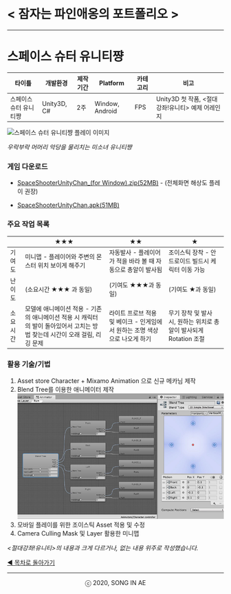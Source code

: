 ﻿
# < 잠자는 파인애옹의 포트폴리오 >

----------



# 스페이스 슈터 유니티쨩


| 타이틀 | 개발환경 | 제작기간 | Platform |  카테고리 | 비고 
| ---- | ---- | ---- | ---- | ---- | ---- 
| 스페이스 슈터 유니티쨩 | Unity3D, C# | 2주 | Window, Android | FPS | Unity3D 첫 작품, <절대강좌!유니티> 예제 어레인지 


![스페이스 슈터 유니티쨩 플레이 이미지](unitychan_shooter.gif)  

*우락부락 머머리 악당을 물리치는 미소녀 유니티쨩*

### 게임 다운로드 
- [SpaceShooterUnityChan_(for Window).zip(52MB)](https://drive.google.com/file/d/1t7QU2IXR2Jri65ziDTloHT34cgnVfQKO) - (전체화면 해상도 플레이 권장) 

- [SpaceShooterUnityChan.apk(51MB)](https://drive.google.com/open?id=1NFBMbCH-Ee_4T5q2HKA0Q-IFbq7ibfGi)


###  주요 작업 목록
|  | ★★★ | ★★ | ★ | 
|---- | ---- | ---- | ---- |
| 기여도 | 미니맵 - 플레이어와 주변의 몬스터 위치 보이게 해주기 | 자동발사 - 플레이어가 적을 바라 볼 때 자동으로 총알이 발사됨 | 조이스틱 장착 - 안드로이드 빌드시 케릭터 이동 가능 |
| 난이도 | (소요시간 ★★★ 과 동일) | (기여도 ★★★과 동일) | (기여도 ★과 동일) |
| 소요시간 | 모델에 애니메이션 적용 - 기존의 애니메이션 적용 시 캐릭터의 발이 돌아있어서 고치는 방법 찾는데 시간이 오래 걸림, 리깅 문제|  라이트 프로브 적용 및 베이크 - 인게임에서 원하는 조명 색상으로 나오게 하기 | 무기 장착 및 발사 시, 원하는 위치로 총알이 발사되게 Rotation 조절 |


### 활용 기술/기법
1. Asset store Character + Mixamo Animation 으로 신규 메카님 제작 
2. Blend Tree를 이용한 애니메이터 제작  
![블렌더트리를 이용한 애니메이터 이미지](blendTree.JPG)  
2. 모바일 플레이를 위한 조이스틱 Asset 적용 및 수정  
3. Camera Culling Mask 및 Layer 활용한 미니맵  


*<절대강좌!유니티>의 내용과 크게 다르거나, 없는 내용 위주로 작성했습니다.*




[◀ 목차로 돌아가기](../README.md) 


----------
<center> ⓒ 2020, SONG IN AE </center>

